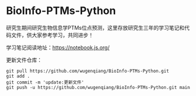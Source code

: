# BioInfo-PTMs-Python
研究生期间研究生物信息学PTMs位点预测，这里存放研究生三年的学习笔记和代码文件，供大家参考学习，共同进步！

学习笔记阅读地址：https://notebook.js.org/

更新文件仓库：

```
git pull https://github.com/wugenqiang/BioInfo-PTMs-Python.git
git add .
git commit -m 'update:更新文件'
git push -u https://github.com/wugenqiang/BioInfo-PTMs-Python.git main

```
